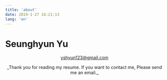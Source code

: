 ```yaml
---
title: 'about'
date: 2019-1-27 16:21:13
lang: 'en'
---
```


# Seunghyun Yu

<div align="center">

yshyun123@gmail.com
<div>
_Thank you for reading my resume. If you want to contact me, Please send me an email._
</div>

</div>
